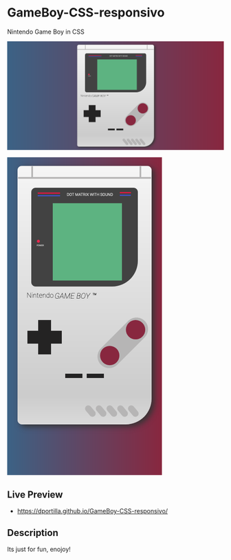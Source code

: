 # GameBoy-CSS-responsivo
Nintendo Game Boy in CSS

![](./desktop.png)

![](./mobile.png)

## Live Preview
- https://dportilla.github.io/GameBoy-CSS-responsivo/

## Description
Its just for fun, enojoy!
